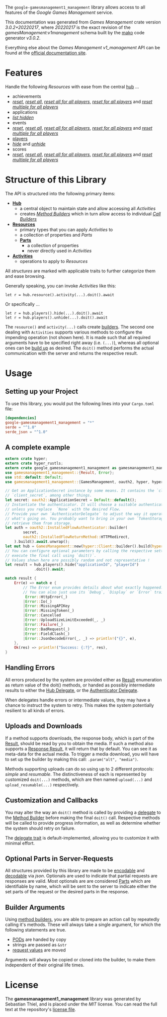 <!---
DO NOT EDIT !
This file was generated automatically from 'src/mako/api/README.md.mako'
DO NOT EDIT !
-->
The `google-gamesmanagement1_management` library allows access to all features of the *Google Games Management* service.

This documentation was generated from *Games Management* crate version *3.0.2+20220217*, where *20220217* is the exact revision of the *gamesManagement:v1management* schema built by the [mako](http://www.makotemplates.org/) code generator *v3.0.2*.

Everything else about the *Games Management* *v1_management* API can be found at the
[official documentation site](https://developers.google.com/games/).
# Features

Handle the following *Resources* with ease from the central [hub](https://docs.rs/google-gamesmanagement1_management/3.0.2+20220217/google_gamesmanagement1_management/GamesManagement) ... 

* achievements
 * [*reset*](https://docs.rs/google-gamesmanagement1_management/3.0.2+20220217/google_gamesmanagement1_management/api::AchievementResetCall), [*reset all*](https://docs.rs/google-gamesmanagement1_management/3.0.2+20220217/google_gamesmanagement1_management/api::AchievementResetAllCall), [*reset all for all players*](https://docs.rs/google-gamesmanagement1_management/3.0.2+20220217/google_gamesmanagement1_management/api::AchievementResetAllForAllPlayerCall), [*reset for all players*](https://docs.rs/google-gamesmanagement1_management/3.0.2+20220217/google_gamesmanagement1_management/api::AchievementResetForAllPlayerCall) and [*reset multiple for all players*](https://docs.rs/google-gamesmanagement1_management/3.0.2+20220217/google_gamesmanagement1_management/api::AchievementResetMultipleForAllPlayerCall)
* applications
 * [*list hidden*](https://docs.rs/google-gamesmanagement1_management/3.0.2+20220217/google_gamesmanagement1_management/api::ApplicationListHiddenCall)
* events
 * [*reset*](https://docs.rs/google-gamesmanagement1_management/3.0.2+20220217/google_gamesmanagement1_management/api::EventResetCall), [*reset all*](https://docs.rs/google-gamesmanagement1_management/3.0.2+20220217/google_gamesmanagement1_management/api::EventResetAllCall), [*reset all for all players*](https://docs.rs/google-gamesmanagement1_management/3.0.2+20220217/google_gamesmanagement1_management/api::EventResetAllForAllPlayerCall), [*reset for all players*](https://docs.rs/google-gamesmanagement1_management/3.0.2+20220217/google_gamesmanagement1_management/api::EventResetForAllPlayerCall) and [*reset multiple for all players*](https://docs.rs/google-gamesmanagement1_management/3.0.2+20220217/google_gamesmanagement1_management/api::EventResetMultipleForAllPlayerCall)
* [players](https://docs.rs/google-gamesmanagement1_management/3.0.2+20220217/google_gamesmanagement1_management/api::Player)
 * [*hide*](https://docs.rs/google-gamesmanagement1_management/3.0.2+20220217/google_gamesmanagement1_management/api::PlayerHideCall) and [*unhide*](https://docs.rs/google-gamesmanagement1_management/3.0.2+20220217/google_gamesmanagement1_management/api::PlayerUnhideCall)
* scores
 * [*reset*](https://docs.rs/google-gamesmanagement1_management/3.0.2+20220217/google_gamesmanagement1_management/api::ScoreResetCall), [*reset all*](https://docs.rs/google-gamesmanagement1_management/3.0.2+20220217/google_gamesmanagement1_management/api::ScoreResetAllCall), [*reset all for all players*](https://docs.rs/google-gamesmanagement1_management/3.0.2+20220217/google_gamesmanagement1_management/api::ScoreResetAllForAllPlayerCall), [*reset for all players*](https://docs.rs/google-gamesmanagement1_management/3.0.2+20220217/google_gamesmanagement1_management/api::ScoreResetForAllPlayerCall) and [*reset multiple for all players*](https://docs.rs/google-gamesmanagement1_management/3.0.2+20220217/google_gamesmanagement1_management/api::ScoreResetMultipleForAllPlayerCall)




# Structure of this Library

The API is structured into the following primary items:

* **[Hub](https://docs.rs/google-gamesmanagement1_management/3.0.2+20220217/google_gamesmanagement1_management/GamesManagement)**
    * a central object to maintain state and allow accessing all *Activities*
    * creates [*Method Builders*](https://docs.rs/google-gamesmanagement1_management/3.0.2+20220217/google_gamesmanagement1_management/client::MethodsBuilder) which in turn
      allow access to individual [*Call Builders*](https://docs.rs/google-gamesmanagement1_management/3.0.2+20220217/google_gamesmanagement1_management/client::CallBuilder)
* **[Resources](https://docs.rs/google-gamesmanagement1_management/3.0.2+20220217/google_gamesmanagement1_management/client::Resource)**
    * primary types that you can apply *Activities* to
    * a collection of properties and *Parts*
    * **[Parts](https://docs.rs/google-gamesmanagement1_management/3.0.2+20220217/google_gamesmanagement1_management/client::Part)**
        * a collection of properties
        * never directly used in *Activities*
* **[Activities](https://docs.rs/google-gamesmanagement1_management/3.0.2+20220217/google_gamesmanagement1_management/client::CallBuilder)**
    * operations to apply to *Resources*

All *structures* are marked with applicable traits to further categorize them and ease browsing.

Generally speaking, you can invoke *Activities* like this:

```Rust,ignore
let r = hub.resource().activity(...).doit().await
```

Or specifically ...

```ignore
let r = hub.players().hide(...).doit().await
let r = hub.players().unhide(...).doit().await
```

The `resource()` and `activity(...)` calls create [builders][builder-pattern]. The second one dealing with `Activities` 
supports various methods to configure the impending operation (not shown here). It is made such that all required arguments have to be 
specified right away (i.e. `(...)`), whereas all optional ones can be [build up][builder-pattern] as desired.
The `doit()` method performs the actual communication with the server and returns the respective result.

# Usage

## Setting up your Project

To use this library, you would put the following lines into your `Cargo.toml` file:

```toml
[dependencies]
google-gamesmanagement1_management = "*"
serde = "^1.0"
serde_json = "^1.0"
```

## A complete example

```Rust
extern crate hyper;
extern crate hyper_rustls;
extern crate google_gamesmanagement1_management as gamesmanagement1_management;
use gamesmanagement1_management::{Result, Error};
use std::default::Default;
use gamesmanagement1_management::{GamesManagement, oauth2, hyper, hyper_rustls};

// Get an ApplicationSecret instance by some means. It contains the `client_id` and 
// `client_secret`, among other things.
let secret: oauth2::ApplicationSecret = Default::default();
// Instantiate the authenticator. It will choose a suitable authentication flow for you, 
// unless you replace  `None` with the desired Flow.
// Provide your own `AuthenticatorDelegate` to adjust the way it operates and get feedback about 
// what's going on. You probably want to bring in your own `TokenStorage` to persist tokens and
// retrieve them from storage.
let auth = oauth2::InstalledFlowAuthenticator::builder(
        secret,
        oauth2::InstalledFlowReturnMethod::HTTPRedirect,
    ).build().await.unwrap();
let mut hub = GamesManagement::new(hyper::Client::builder().build(hyper_rustls::HttpsConnector::with_native_roots().https_or_http().enable_http1().enable_http2().build()), auth);
// You can configure optional parameters by calling the respective setters at will, and
// execute the final call using `doit()`.
// Values shown here are possibly random and not representative !
let result = hub.players().hide("applicationId", "playerId")
             .doit().await;

match result {
    Err(e) => match e {
        // The Error enum provides details about what exactly happened.
        // You can also just use its `Debug`, `Display` or `Error` traits
         Error::HttpError(_)
        |Error::Io(_)
        |Error::MissingAPIKey
        |Error::MissingToken(_)
        |Error::Cancelled
        |Error::UploadSizeLimitExceeded(_, _)
        |Error::Failure(_)
        |Error::BadRequest(_)
        |Error::FieldClash(_)
        |Error::JsonDecodeError(_, _) => println!("{}", e),
    },
    Ok(res) => println!("Success: {:?}", res),
}

```
## Handling Errors

All errors produced by the system are provided either as [Result](https://docs.rs/google-gamesmanagement1_management/3.0.2+20220217/google_gamesmanagement1_management/client::Result) enumeration as return value of
the doit() methods, or handed as possibly intermediate results to either the 
[Hub Delegate](https://docs.rs/google-gamesmanagement1_management/3.0.2+20220217/google_gamesmanagement1_management/client::Delegate), or the [Authenticator Delegate](https://docs.rs/yup-oauth2/*/yup_oauth2/trait.AuthenticatorDelegate.html).

When delegates handle errors or intermediate values, they may have a chance to instruct the system to retry. This 
makes the system potentially resilient to all kinds of errors.

## Uploads and Downloads
If a method supports downloads, the response body, which is part of the [Result](https://docs.rs/google-gamesmanagement1_management/3.0.2+20220217/google_gamesmanagement1_management/client::Result), should be
read by you to obtain the media.
If such a method also supports a [Response Result](https://docs.rs/google-gamesmanagement1_management/3.0.2+20220217/google_gamesmanagement1_management/client::ResponseResult), it will return that by default.
You can see it as meta-data for the actual media. To trigger a media download, you will have to set up the builder by making
this call: `.param("alt", "media")`.

Methods supporting uploads can do so using up to 2 different protocols: 
*simple* and *resumable*. The distinctiveness of each is represented by customized 
`doit(...)` methods, which are then named `upload(...)` and `upload_resumable(...)` respectively.

## Customization and Callbacks

You may alter the way an `doit()` method is called by providing a [delegate](https://docs.rs/google-gamesmanagement1_management/3.0.2+20220217/google_gamesmanagement1_management/client::Delegate) to the 
[Method Builder](https://docs.rs/google-gamesmanagement1_management/3.0.2+20220217/google_gamesmanagement1_management/client::CallBuilder) before making the final `doit()` call. 
Respective methods will be called to provide progress information, as well as determine whether the system should 
retry on failure.

The [delegate trait](https://docs.rs/google-gamesmanagement1_management/3.0.2+20220217/google_gamesmanagement1_management/client::Delegate) is default-implemented, allowing you to customize it with minimal effort.

## Optional Parts in Server-Requests

All structures provided by this library are made to be [encodable](https://docs.rs/google-gamesmanagement1_management/3.0.2+20220217/google_gamesmanagement1_management/client::RequestValue) and 
[decodable](https://docs.rs/google-gamesmanagement1_management/3.0.2+20220217/google_gamesmanagement1_management/client::ResponseResult) via *json*. Optionals are used to indicate that partial requests are responses 
are valid.
Most optionals are are considered [Parts](https://docs.rs/google-gamesmanagement1_management/3.0.2+20220217/google_gamesmanagement1_management/client::Part) which are identifiable by name, which will be sent to 
the server to indicate either the set parts of the request or the desired parts in the response.

## Builder Arguments

Using [method builders](https://docs.rs/google-gamesmanagement1_management/3.0.2+20220217/google_gamesmanagement1_management/client::CallBuilder), you are able to prepare an action call by repeatedly calling it's methods.
These will always take a single argument, for which the following statements are true.

* [PODs][wiki-pod] are handed by copy
* strings are passed as `&str`
* [request values](https://docs.rs/google-gamesmanagement1_management/3.0.2+20220217/google_gamesmanagement1_management/client::RequestValue) are moved

Arguments will always be copied or cloned into the builder, to make them independent of their original life times.

[wiki-pod]: http://en.wikipedia.org/wiki/Plain_old_data_structure
[builder-pattern]: http://en.wikipedia.org/wiki/Builder_pattern
[google-go-api]: https://github.com/google/google-api-go-client

# License
The **gamesmanagement1_management** library was generated by Sebastian Thiel, and is placed 
under the *MIT* license.
You can read the full text at the repository's [license file][repo-license].

[repo-license]: https://github.com/Byron/google-apis-rsblob/main/LICENSE.md
